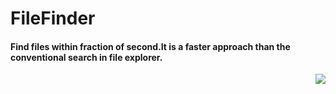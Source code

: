 # FileFinder
#### Find files within fraction of second.It is a faster approach than the conventional search in file explorer.

<p align="right">
  <img src="https://user-images.githubusercontent.com/13999170/40877617-abd00f96-66a1-11e8-859c-a7adb3c8e0b3.jpg">
</p>
